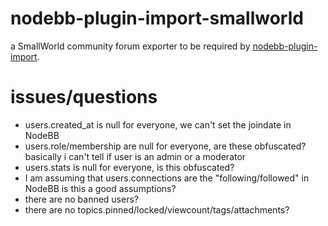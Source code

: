 nodebb-plugin-import-smallworld
========================

a SmallWorld community forum exporter to be required by [nodebb-plugin-import](https://github.com/akhoury/nodebb-plugin-import).


# issues/questions

* users.created_at is null for everyone, we can't set the joindate in NodeBB
* users.role/membership are null for everyone, are these obfuscated? basically i can't tell if user is an admin or a moderator
* users.stats is null for everyone, is this obfuscated?
* I am assuming that users.connections are the "following/followed" in NodeBB is this a good assumptions?
* there are no banned users?
* there are no topics.pinned/locked/viewcount/tags/attachments?
